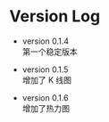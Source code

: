 # Version Log

* version 0.1.4  
    第一个稳定版本

* version 0.1.5  
    增加了 K 线图

* version 0.1.6  
    增加了热力图